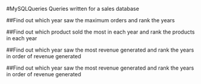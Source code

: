 #MySQLQueries
Queries written for a sales database

##Find out which year saw the maximum orders and rank the years

##Find out which product sold the most in each year and rank the products in each year

##Find out which year saw the most revenue generated and rank the years in order of revenue generated

##Find out which year saw the most revenue generated and rank the years in order of revenue generated
